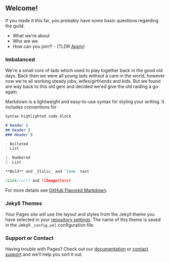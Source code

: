 ## Welcome!

If you made it this far, you probably have some basic questions regarding the guild.
- What we're about
- Who are we
- How can you join?! - (TLDR [Apply](https://forms.gle/L4999y2iGFdHx6Sf9))

### Imbalanced

We're a small core of lads which used to play together back in the good old days. 
Back then we were all young lads without a care in the world, however now we're all working steady
jobs, wifes/girfriends and kids. But we found are way back to this old gem and decided we'ed give
the old raiding a go again.

Markdown is a lightweight and easy-to-use syntax for styling your writing. It includes conventions for

```markdown
Syntax highlighted code block

# Header 1
## Header 2
### Header 3

- Bulleted
- List

1. Numbered
2. List

**Bold** and _Italic_ and `Code` text

[Link](url) and ![Image](src)
```

For more details see [GitHub Flavored Markdown](https://guides.github.com/features/mastering-markdown/).

### Jekyll Themes

Your Pages site will use the layout and styles from the Jekyll theme you have selected in your [repository settings](https://github.com/KevinMcT/imbalanced/settings). The name of this theme is saved in the Jekyll `_config.yml` configuration file.

### Support or Contact

Having trouble with Pages? Check out our [documentation](https://help.github.com/categories/github-pages-basics/) or [contact support](https://github.com/contact) and we’ll help you sort it out.
